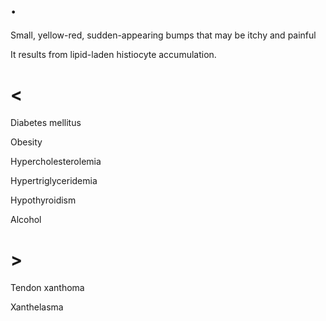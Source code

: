 # .

Small, yellow-red, sudden-appearing bumps that may be itchy and painful

It results from lipid-laden histiocyte accumulation.

# <

Diabetes mellitus

Obesity

Hypercholesterolemia

Hypertriglyceridemia

Hypothyroidism

Alcohol

# >

Tendon xanthoma

Xanthelasma

